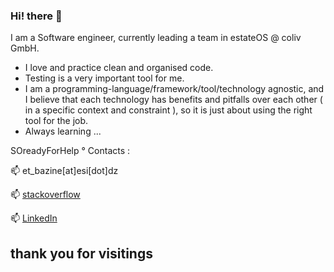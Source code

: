 ### Hi! there 👋

I am a Software engineer, currently leading a team in estateOS @ coliv GmbH.

- I love and practice clean and organised code.
- Testing is a very important tool for me.
- I am a programming-language/framework/tool/technology agnostic, and I believe that each technology has benefits and pitfalls over each other ( in a specific context and constraint ), so it is just about using the right tool for the job.
- Always learning ...

SOreadyForHelp ° Contacts :

📫 et_bazine[at]esi[dot]dz

📫 [stackoverflow](https://stackoverflow.com/users/7533716/tarek-baz)

📫 [LinkedIn](https://www.linkedin.com/in/tarek-bazine)


## thank you for visitings

<!--
**tarekbazine/tarekbazine** is a ✨ _special_ ✨ repository because its `README.md` (this file) appears on your GitHub profile.

Here are some ideas to get you started:

- 🔭 I’m currently working on ...
- 🌱 I’m currently learning ...
- 👯 I’m looking to collaborate on ...
- 🤔 I’m looking for help with ...
- 💬 Ask me about ...
- 📫 How to reach me: ...
- 😄 Pronouns: ...
- ⚡ Fun fact: ...
-->
